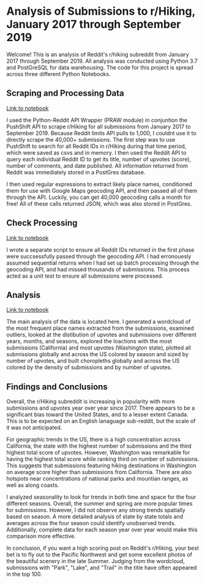 # Analysis of Submissions to r/Hiking, January 2017 through September 2019

Welcome!  This is an analysis of Reddit's r/hiking subreddit from January 2017 through September 2019.  All analysis was conducted using Python 3.7 and PostGreSQL for data warehousing.  The code for this project is spread across three different Python Notebooks.

## Scraping and Processing Data
[Link to notebook](https://redhairedcelt.github.io/reddit_hiking_analysis/Reddit_API_Scrape_Process.html)

I used the Python-Reddit API Wrapper (PRAW module) in conjuntion the PushShift API to scrape r/Hiking for all submissions from January 2017 to September 2019.  Because Reddit limits API pulls to 1,000, I couldnt use it to directly scrape the 40,000+ submissions.  The first step was to use PushShift to search for all Reddit IDs in r/Hiking during that time period, which were saved as csvs and in memory.  I then used the Reddit API to query each individual Reddit ID to get its title, number of upvotes (score), number of comments, and date published.  All information returned from Reddit was immediately stored in a PostGres database.

I then used regular expressions to extract likely place names, conditioned them for use with Google Maps geocoding API, and then passed all of them through the API.  Luckily, you can get 40,000 geocoding calls a month for free!  All of these calls returned JSON,  which was also stored in PostGres.

## Check Processing
[Link to notebook](https://redhairedcelt.github.io/reddit_hiking_analysis/Reddit_API_Check_Processing.html)

I wrote a separate script to ensure all Reddit IDs returned in the first phase were succsessfully passed through the geocoding API.  I had erronouesly assumed sequential returns when I had set up batch processing through the geocoding API, and had missed thousands of submissions.  This process acted as a unit test to ensure all submissions were processed.

## Analysis
[Link to notebook](https://redhairedcelt.github.io/reddit_hiking_analysis/Reddit_API_Analysis/Reddit_API_Analysis.html)

The main analysis of the data is located here.  I generated a wordcloud of the most frequent place names extracted from the submissions, examined outliers, looked at the distibution of upvotes and submissions over different years, months, and seasons, explored the loactions with the most submissions (California) and most upvotes (Washington state), plotted all submissions globally and across the US colored by season and sized by number of upvotes, and built choropleths globally and across the US colored by the density of submissions and by number of upvotes.

## Findings and Conclusions
Overall, the r/Hiking subreddit is increasing in popularity with more submissions and upvotes year over year since 2017.  There appears to be a significant bias toward the United States, and to a lesser extent Canada.  This is to be expected on an English lanaguage sub-reddit, but the scale of it was not anticipated.  

For geographic trends in the US, there is a high concentration across California, the state with the highest number of submissions and the third highest total score of upvotes.  However, Washington was remarkable for having the highest total score while ranking third on number of submissions.  This suggests that submissions featuring hiking destinations in Washington on average score higher than submissions from California.  There are also hotspots near concentrations of national parks and mountian ranges, as well as along coasts.

I analyzed seasonality to look for trends in both time and space for the four different seasons.  Overall, the summer and spring are more popular times for submissions.  However, I did not observe any strong trends spatially based on season.  A more detailed analysis of state by state totals and averages across the four season could identify unobserved trends.  Additionally, complete data for each season year over year would make this comparison more effective.

In conclusion, if you want a high scoring post on Reddit's r/Hiking, your best bet is to fly out to the Pacific Northwest and get some excellent photos of the beautiful scenery in the late Summer.  Judging from the wordcloud, submissions with "Park", "Lake", and "Trail" in the title have often appeared in the top 100.
